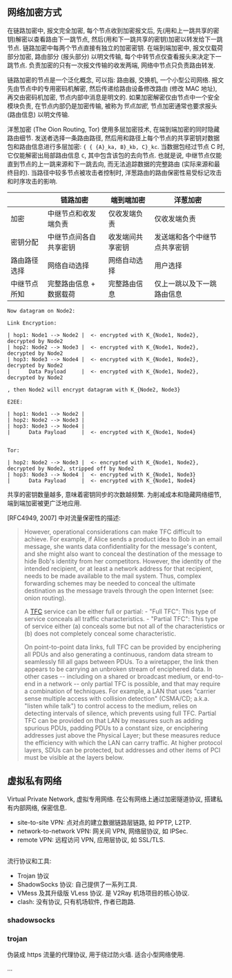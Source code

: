 ## 网络加密方式

在链路加密中, 报文完全加密, 每个节点收到加密报文后, 先(用和上一跳共享的密钥)解密以查看路由下一跳节点, 然后(用和下一跳共享的密钥)加密以转发给下一跳节点. 链路加密中每两个节点直接有独立的加密密钥. 在端到端加密中, 报文仅载荷部分加密, 路由部分 (报头部分) 以明文传输, 每个中转节点仅查看报头来决定下一跳节点. 负责加密的只有一次报文传输的收发两端, 网络中节点只负责路由转发.

链路加密的节点是一个泛化概念, 可以指: 路由器, 交换机, 一个小型公司网络. 报文先由节点中的专用密码机解密, 然后传递给路由设备修改路由 (修改 MAC 地址), 再交由密码机加密, 节点内部中消息是明文的. 如果加密解密仅由节点中一个安全模块负责, 在节点内部仍是加密传输, 被称为*节点加密*, 节点加密通常也要求报头 (路由信息) 以明文传输. 

洋葱加密 (The Oion Routing, Tor) 使用多层加密技术, 在端到端加密的同时隐藏路由细节. 发送者选择一条路由路径, 然后用和路径上每个节点的共享密钥对数据包和路由信息进行多层加密: `{ { {A}_ka, B}_kb, C}_kc`. 当数据包经过节点 C 时, 它仅能解密出局部路由信息 `C`, 其中包含该包的去向节点. 也就是说, 中继节点仅能直到节点的上一跳来源和下一跳去向, 而无法追踪数据的完整路由 (实际来源和最终目的). 当路径中较多节点被攻击者控制时, 洋葱路由的路由保密性易受标记攻击和时序攻击的影响.

|                  | 链路加密                | 端到端加密       | 洋葱加密                 |
| ---------------- | ----------------------- | ---------------- | ------------------------ |
| 加密             | 中继节点和收发端负责            | 仅收发端负责     | 仅收发端负责                         |
| 密钥分配         | 中继节点间各自共享密钥    | 收发端间共享密钥 | 发送端和各个中继节点共享密钥 |
| 路由路径选择     | 网络自动选择            | 网络自动选择     | 用户选择                 |
| 中继节点所知     | 完整路由信息 + 数据载荷 | 完整路由信息     | 仅上一跳以及下一跳路由信息 |


```
Now datagram on Node2:

Link Encryption:  

| hop1: Node1 --> Node2 |  <- encrypted with K_{Node1, Node2}, decrypted by Node2
| hop2: Node2 --> Node3 |  <- encrypted with K_{Node1, Node2}, decrypted by Node2
| hop3: Node3 --> Node4 |  <- encrypted with K_{Node1, Node2}, decrypted by Node2
|      Data Payload     |  <- encrypted with K_{Node1, Node2}, decrypted by Node2

, then Node2 will encrypt datagram with K_{Node2, Node3}

E2EE: 

| hop1: Node1 --> Node2 |  
| hop2: Node2 --> Node3 |
| hop3: Node3 --> Node4 |
|      Data Payload     |  <- encrypted with K_{Node1, Node4}


Tor: 

| hop2: Node2 --> Node3 |  <- encrypted with K_{Node1, Node2}, decrypted by Node2, stripped off by Node2
| hop3: Node3 --> Node4 |  <- encrypted with K_{Node1, Node3}
|      Data Payload     |  <- encrypted with K_{Node1, Node4}
```

共享的密钥数量越多, 意味着密钥同步的次数越频繁. 为削减成本和隐藏网络细节, 端到端加密被更广泛地应用.

[RFC4949, 2007] 中对流量保密性的描述:

> However, operational considerations can make TFC
>       difficult to achieve. For example, if Alice sends a product idea
>       to Bob in an email message, she wants data confidentiality for the
>       message's content, and she might also want to conceal the
>       destination of the message to hide Bob's identity from her
>       competitors. However, the identity of the intended recipient, or
>       at least a network address for that recipient, needs to be made
>       available to the mail system. Thus, complex forwarding schemes may
>       be needed to conceal the ultimate destination as the message
>       travels through the open Internet (see: onion routing).
> 
> A [TFC](../../Security/ReadMe.md) service can be either full or partial:
>       -  "Full TFC": This type of service conceals all traffic
>          characteristics.
>       -  "Partial TFC": This type of service either (a) conceals some
>          but not all of the characteristics or (b) does not completely
>          conceal some characteristic.
> 
> On point-to-point data links, full TFC can be provided by
>       enciphering all PDUs and also generating a continuous, random data
>       stream to seamlessly fill all gaps between PDUs. To a wiretapper,
>       the link then appears to be carrying an unbroken stream of
>       enciphered data. In other cases -- including on a shared or
>       broadcast medium, or end-to-end in a network -- only partial TFC
>       is possible, and that may require a combination of techniques. For
>       example, a LAN that uses "carrier sense multiple access with
>       collision detection" (CSMA/CD; a.k.a. "listen while talk") to
>       control access to the medium, relies on detecting intervals of
>       silence, which prevents using full TFC. Partial TFC can be
>       provided on that LAN by measures such as adding spurious PDUs,
>       padding PDUs to a constant size, or enciphering addresses just
>       above the Physical Layer; but these measures reduce the efficiency
>       with which the LAN can carry traffic. At higher protocol layers,
>       SDUs can be protected, but addresses and other items of PCI must
>       be visible at the layers below.


## 虚拟私有网络

Virtual Private Network, 虚拟专用网络. 在公有网络上通过加密隧道协议, 搭建私有内部网络, 保密信息.
- site-to-site VPN: 点对点的建立数据链路层链路, 如 PPTP, L2TP.
- network-to-network VPN: 网关间 VPN, 网络层协议, 如 IPSec.
- remote VPN: 远程访问 VPN, 应用层协议, 如 SSL/TLS.


## 

流行协议和工具:
- Trojan 协议
- ShadowSocks 协议: 自己提供了一系列工具.
- VMess 及其升级版 VLess 协议. 是 V2Ray 机场项目的核心协议.
- clash: 没有协议, 只有机场软件, 作者已跑路.

### shadowsocks

### trojan

伪装成 https 流量的代理协议, 用于绕过防火墙. 适合小型网络使用.

...